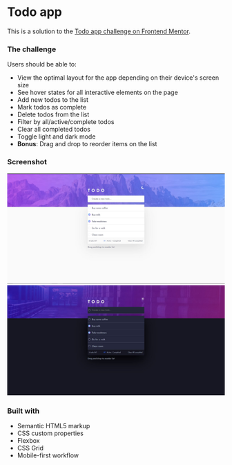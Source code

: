 # Todo app

This is a solution to the [Todo app challenge on Frontend Mentor](https://www.frontendmentor.io/challenges/todo-app-Su1_KokOW).

### The challenge

Users should be able to:

- View the optimal layout for the app depending on their device's screen size
- See hover states for all interactive elements on the page
- Add new todos to the list
- Mark todos as complete
- Delete todos from the list
- Filter by all/active/complete todos
- Clear all completed todos
- Toggle light and dark mode
- **Bonus**: Drag and drop to reorder items on the list

### Screenshot

![](./screenshots/Light.JPG)
![](./screenshots/Dark.JPG)

### Built with

- Semantic HTML5 markup
- CSS custom properties
- Flexbox
- CSS Grid
- Mobile-first workflow
